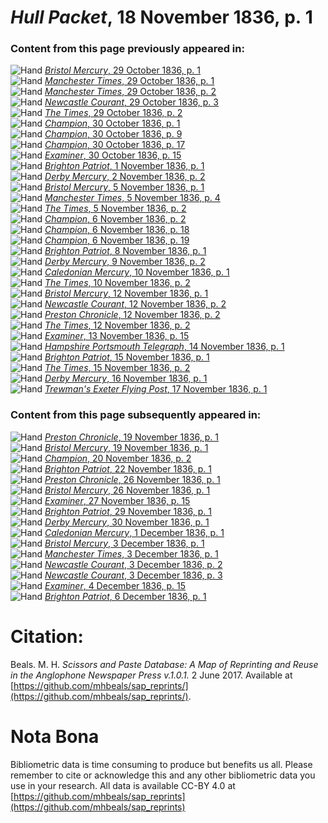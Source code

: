 # *Hull Packet*, 18 November 1836, p. 1  
  
### Content from this page previously appeared in:  
![Hand](http://scissorsandpaste.net/wp-content/uploads/2017/06/smallhandpointer.png) [*Bristol Mercury*, 29 October 1836, p. 1](https://mhbeals.github.io/sap_html/Bristol-Mercury/Bristol-Mercury-29-October-1836-p-1)  
![Hand](http://scissorsandpaste.net/wp-content/uploads/2017/06/smallhandpointer.png) [*Manchester Times*, 29 October 1836, p. 1](https://mhbeals.github.io/sap_html/Manchester-Times/Manchester-Times-29-October-1836-p-1)  
![Hand](http://scissorsandpaste.net/wp-content/uploads/2017/06/smallhandpointer.png) [*Manchester Times*, 29 October 1836, p. 2](https://mhbeals.github.io/sap_html/Manchester-Times/Manchester-Times-29-October-1836-p-2)  
![Hand](http://scissorsandpaste.net/wp-content/uploads/2017/06/smallhandpointer.png) [*Newcastle Courant*, 29 October 1836, p. 3](https://mhbeals.github.io/sap_html/Newcastle-Courant/Newcastle-Courant-29-October-1836-p-3)  
![Hand](http://scissorsandpaste.net/wp-content/uploads/2017/06/smallhandpointer.png) [*The Times*, 29 October 1836, p. 2](https://mhbeals.github.io/sap_html/The-Times/The-Times-29-October-1836-p-2)  
![Hand](http://scissorsandpaste.net/wp-content/uploads/2017/06/smallhandpointer.png) [*Champion*, 30 October 1836, p. 1](https://mhbeals.github.io/sap_html/Champion/Champion-30-October-1836-p-1)  
![Hand](http://scissorsandpaste.net/wp-content/uploads/2017/06/smallhandpointer.png) [*Champion*, 30 October 1836, p. 9](https://mhbeals.github.io/sap_html/Champion/Champion-30-October-1836-p-9)  
![Hand](http://scissorsandpaste.net/wp-content/uploads/2017/06/smallhandpointer.png) [*Champion*, 30 October 1836, p. 17](https://mhbeals.github.io/sap_html/Champion/Champion-30-October-1836-p-17)  
![Hand](http://scissorsandpaste.net/wp-content/uploads/2017/06/smallhandpointer.png) [*Examiner*, 30 October 1836, p. 15](https://mhbeals.github.io/sap_html/Examiner/Examiner-30-October-1836-p-15)  
![Hand](http://scissorsandpaste.net/wp-content/uploads/2017/06/smallhandpointer.png) [*Brighton Patriot*, 1 November 1836, p. 1](https://mhbeals.github.io/sap_html/Brighton-Patriot/Brighton-Patriot-1-November-1836-p-1)  
![Hand](http://scissorsandpaste.net/wp-content/uploads/2017/06/smallhandpointer.png) [*Derby Mercury*, 2 November 1836, p. 2](https://mhbeals.github.io/sap_html/Derby-Mercury/Derby-Mercury-2-November-1836-p-2)  
![Hand](http://scissorsandpaste.net/wp-content/uploads/2017/06/smallhandpointer.png) [*Bristol Mercury*, 5 November 1836, p. 1](https://mhbeals.github.io/sap_html/Bristol-Mercury/Bristol-Mercury-5-November-1836-p-1)  
![Hand](http://scissorsandpaste.net/wp-content/uploads/2017/06/smallhandpointer.png) [*Manchester Times*, 5 November 1836, p. 4](https://mhbeals.github.io/sap_html/Manchester-Times/Manchester-Times-5-November-1836-p-4)  
![Hand](http://scissorsandpaste.net/wp-content/uploads/2017/06/smallhandpointer.png) [*The Times*, 5 November 1836, p. 2](https://mhbeals.github.io/sap_html/The-Times/The-Times-5-November-1836-p-2)  
![Hand](http://scissorsandpaste.net/wp-content/uploads/2017/06/smallhandpointer.png) [*Champion*, 6 November 1836, p. 2](https://mhbeals.github.io/sap_html/Champion/Champion-6-November-1836-p-2)  
![Hand](http://scissorsandpaste.net/wp-content/uploads/2017/06/smallhandpointer.png) [*Champion*, 6 November 1836, p. 18](https://mhbeals.github.io/sap_html/Champion/Champion-6-November-1836-p-18)  
![Hand](http://scissorsandpaste.net/wp-content/uploads/2017/06/smallhandpointer.png) [*Champion*, 6 November 1836, p. 19](https://mhbeals.github.io/sap_html/Champion/Champion-6-November-1836-p-19)  
![Hand](http://scissorsandpaste.net/wp-content/uploads/2017/06/smallhandpointer.png) [*Brighton Patriot*, 8 November 1836, p. 1](https://mhbeals.github.io/sap_html/Brighton-Patriot/Brighton-Patriot-8-November-1836-p-1)  
![Hand](http://scissorsandpaste.net/wp-content/uploads/2017/06/smallhandpointer.png) [*Derby Mercury*, 9 November 1836, p. 2](https://mhbeals.github.io/sap_html/Derby-Mercury/Derby-Mercury-9-November-1836-p-2)  
![Hand](http://scissorsandpaste.net/wp-content/uploads/2017/06/smallhandpointer.png) [*Caledonian Mercury*, 10 November 1836, p. 1](https://mhbeals.github.io/sap_html/Caledonian-Mercury/Caledonian-Mercury-10-November-1836-p-1)  
![Hand](http://scissorsandpaste.net/wp-content/uploads/2017/06/smallhandpointer.png) [*The Times*, 10 November 1836, p. 2](https://mhbeals.github.io/sap_html/The-Times/The-Times-10-November-1836-p-2)  
![Hand](http://scissorsandpaste.net/wp-content/uploads/2017/06/smallhandpointer.png) [*Bristol Mercury*, 12 November 1836, p. 1](https://mhbeals.github.io/sap_html/Bristol-Mercury/Bristol-Mercury-12-November-1836-p-1)  
![Hand](http://scissorsandpaste.net/wp-content/uploads/2017/06/smallhandpointer.png) [*Newcastle Courant*, 12 November 1836, p. 2](https://mhbeals.github.io/sap_html/Newcastle-Courant/Newcastle-Courant-12-November-1836-p-2)  
![Hand](http://scissorsandpaste.net/wp-content/uploads/2017/06/smallhandpointer.png) [*Preston Chronicle*, 12 November 1836, p. 2](https://mhbeals.github.io/sap_html/Preston-Chronicle/Preston-Chronicle-12-November-1836-p-2)  
![Hand](http://scissorsandpaste.net/wp-content/uploads/2017/06/smallhandpointer.png) [*The Times*, 12 November 1836, p. 2](https://mhbeals.github.io/sap_html/The-Times/The-Times-12-November-1836-p-2)  
![Hand](http://scissorsandpaste.net/wp-content/uploads/2017/06/smallhandpointer.png) [*Examiner*, 13 November 1836, p. 15](https://mhbeals.github.io/sap_html/Examiner/Examiner-13-November-1836-p-15)  
![Hand](http://scissorsandpaste.net/wp-content/uploads/2017/06/smallhandpointer.png) [*Hampshire Portsmouth Telegraph*, 14 November 1836, p. 1](https://mhbeals.github.io/sap_html/Hampshire-Portsmouth-Telegraph/Hampshire-Portsmouth-Telegraph-14-November-1836-p-1)  
![Hand](http://scissorsandpaste.net/wp-content/uploads/2017/06/smallhandpointer.png) [*Brighton Patriot*, 15 November 1836, p. 1](https://mhbeals.github.io/sap_html/Brighton-Patriot/Brighton-Patriot-15-November-1836-p-1)  
![Hand](http://scissorsandpaste.net/wp-content/uploads/2017/06/smallhandpointer.png) [*The Times*, 15 November 1836, p. 2](https://mhbeals.github.io/sap_html/The-Times/The-Times-15-November-1836-p-2)  
![Hand](http://scissorsandpaste.net/wp-content/uploads/2017/06/smallhandpointer.png) [*Derby Mercury*, 16 November 1836, p. 1](https://mhbeals.github.io/sap_html/Derby-Mercury/Derby-Mercury-16-November-1836-p-1)  
![Hand](http://scissorsandpaste.net/wp-content/uploads/2017/06/smallhandpointer.png) [*Trewman's Exeter Flying Post*, 17 November 1836, p. 1](https://mhbeals.github.io/sap_html/Trewman's-Exeter-Flying-Post/Trewman's-Exeter-Flying-Post-17-November-1836-p-1)  
  
### Content from this page subsequently appeared in:  
![Hand](http://scissorsandpaste.net/wp-content/uploads/2017/06/smallhandpointer.png) [*Preston Chronicle*, 19 November 1836, p. 1](https://mhbeals.github.io/sap_html/Preston-Chronicle/Preston-Chronicle-19-November-1836-p-1)  
![Hand](http://scissorsandpaste.net/wp-content/uploads/2017/06/smallhandpointer.png) [*Bristol Mercury*, 19 November 1836, p. 1](https://mhbeals.github.io/sap_html/Bristol-Mercury/Bristol-Mercury-19-November-1836-p-1)  
![Hand](http://scissorsandpaste.net/wp-content/uploads/2017/06/smallhandpointer.png) [*Champion*, 20 November 1836, p. 2](https://mhbeals.github.io/sap_html/Champion/Champion-20-November-1836-p-2)  
![Hand](http://scissorsandpaste.net/wp-content/uploads/2017/06/smallhandpointer.png) [*Brighton Patriot*, 22 November 1836, p. 1](https://mhbeals.github.io/sap_html/Brighton-Patriot/Brighton-Patriot-22-November-1836-p-1)  
![Hand](http://scissorsandpaste.net/wp-content/uploads/2017/06/smallhandpointer.png) [*Preston Chronicle*, 26 November 1836, p. 1](https://mhbeals.github.io/sap_html/Preston-Chronicle/Preston-Chronicle-26-November-1836-p-1)  
![Hand](http://scissorsandpaste.net/wp-content/uploads/2017/06/smallhandpointer.png) [*Bristol Mercury*, 26 November 1836, p. 1](https://mhbeals.github.io/sap_html/Bristol-Mercury/Bristol-Mercury-26-November-1836-p-1)  
![Hand](http://scissorsandpaste.net/wp-content/uploads/2017/06/smallhandpointer.png) [*Examiner*, 27 November 1836, p. 15](https://mhbeals.github.io/sap_html/Examiner/Examiner-27-November-1836-p-15)  
![Hand](http://scissorsandpaste.net/wp-content/uploads/2017/06/smallhandpointer.png) [*Brighton Patriot*, 29 November 1836, p. 1](https://mhbeals.github.io/sap_html/Brighton-Patriot/Brighton-Patriot-29-November-1836-p-1)  
![Hand](http://scissorsandpaste.net/wp-content/uploads/2017/06/smallhandpointer.png) [*Derby Mercury*, 30 November 1836, p. 1](https://mhbeals.github.io/sap_html/Derby-Mercury/Derby-Mercury-30-November-1836-p-1)  
![Hand](http://scissorsandpaste.net/wp-content/uploads/2017/06/smallhandpointer.png) [*Caledonian Mercury*, 1 December 1836, p. 1](https://mhbeals.github.io/sap_html/Caledonian-Mercury/Caledonian-Mercury-1-December-1836-p-1)  
![Hand](http://scissorsandpaste.net/wp-content/uploads/2017/06/smallhandpointer.png) [*Bristol Mercury*, 3 December 1836, p. 1](https://mhbeals.github.io/sap_html/Bristol-Mercury/Bristol-Mercury-3-December-1836-p-1)  
![Hand](http://scissorsandpaste.net/wp-content/uploads/2017/06/smallhandpointer.png) [*Manchester Times*, 3 December 1836, p. 1](https://mhbeals.github.io/sap_html/Manchester-Times/Manchester-Times-3-December-1836-p-1)  
![Hand](http://scissorsandpaste.net/wp-content/uploads/2017/06/smallhandpointer.png) [*Newcastle Courant*, 3 December 1836, p. 2](https://mhbeals.github.io/sap_html/Newcastle-Courant/Newcastle-Courant-3-December-1836-p-2)  
![Hand](http://scissorsandpaste.net/wp-content/uploads/2017/06/smallhandpointer.png) [*Newcastle Courant*, 3 December 1836, p. 3](https://mhbeals.github.io/sap_html/Newcastle-Courant/Newcastle-Courant-3-December-1836-p-3)  
![Hand](http://scissorsandpaste.net/wp-content/uploads/2017/06/smallhandpointer.png) [*Examiner*, 4 December 1836, p. 15](https://mhbeals.github.io/sap_html/Examiner/Examiner-4-December-1836-p-15)  
![Hand](http://scissorsandpaste.net/wp-content/uploads/2017/06/smallhandpointer.png) [*Brighton Patriot*, 6 December 1836, p. 1](https://mhbeals.github.io/sap_html/Brighton-Patriot/Brighton-Patriot-6-December-1836-p-1)  


# Citation: 

Beals. M. H. *Scissors and Paste Database: A Map of Reprinting and Reuse in the Anglophone Newspaper Press v.1.0.1.* 2 June 2017. Available at [https://github.com/mhbeals/sap_reprints/](https://github.com/mhbeals/sap_reprints/). 

# Nota Bona

Bibliometric data is time consuming to produce but benefits us all. Please remember to cite or acknowledge this and any other bibliometric data you use in your research. All data is available CC-BY 4.0 at [https://github.com/mhbeals/sap_reprints](https://github.com/mhbeals/sap_reprints)